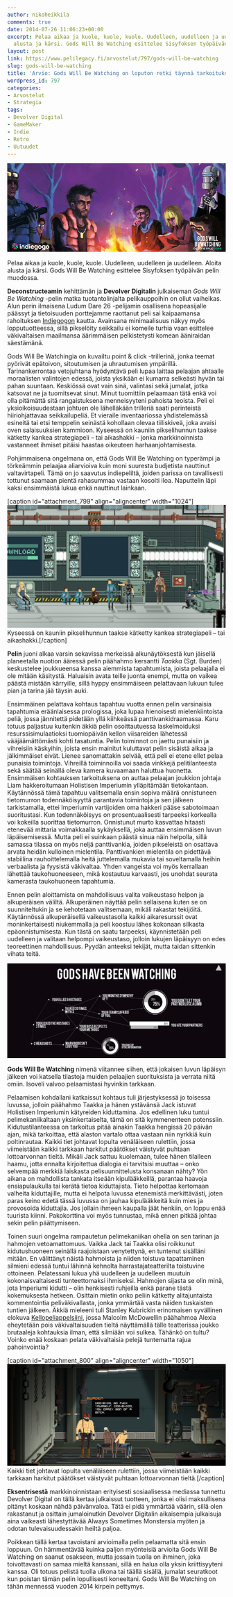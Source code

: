 ```yaml
---
author: nikoheikkila
comments: true
date: 2014-07-26 11:06:23+00:00
excerpt: Pelaa aikaa ja kuole, kuole, kuole. Uudelleen, uudelleen ja uudelleen. Aloita
  alusta ja kärsi. Gods Will Be Watching esittelee Sisyfoksen työpäivän pelin muodossa.
layout: post
link: https://www.pelilegacy.fi/arvostelut/797/gods-will-be-watching
slug: gods-will-be-watching
title: 'Arvio: Gods Will Be Watching on loputon retki täynnä tarkoituksetonta kuolemaa'
wordpress_id: 797
categories:
- Arvostelut
- Strategia
tags:
- Devolver Digital
- GameMaker
- Indie
- Retro
- Uutuudet
---
```


[![Gods Will Be Watching](/uploads/2014/07/gods_will_be_watching1.png)](/uploads/2014/07/gods_will_be_watching1.png)



Pelaa aikaa ja kuole, kuole, kuole. Uudelleen, uudelleen ja uudelleen. Aloita alusta ja kärsi. Gods Will Be Watching esittelee Sisyfoksen työpäivän pelin muodossa.



**Deconstructeamin** kehittämän ja **Devolver Digitalin** julkaiseman _Gods Will Be Watching_ -pelin matka tuotantolinjalta pelikauppoihin on ollut vaiheikas. Alun perin ilmaisena Ludum Dare 26 -pelijamin osallisena hopeasijalle päässyt ja tietoisuuden porttejamme raottanut peli sai kaipaamansa rahoituksen [Indiegogon](https://www.indiegogo.com/projects/gods-will-be-watching) kautta. Avainsana minimaalisuus näkyy myös lopputuotteessa, sillä pikselöity seikkailu ei komeile turhia vaan esittelee väkivaltaisen maailmansa äärimmäisen pelkistetysti komean ääniraidan säestämänä.

Gods Will Be Watchingia on kuvailtu point & click -trillerinä, jonka teemat pyörivät epätoivon, sitoutumisen ja uhrautumisen ympärillä. Tarinankerrontaa vetojuhtana hyödyntävä peli lupaa laittaa pelaajan ahtaalle moraalisten valintojen edessä, joista yksikään ei kumarra selkeästi hyvän tai pahan suuntaan. Keskiössä ovat vain sinä, valintasi sekä jumalat, jotka katsovat ne ja tuomitsevat sinut. Minut tuomittiin pelaamaan tätä enkä voi olla pitämättä sitä rangaistuksena menneisyyteni pahoista teoista. Peli ei yksioikoisuudestaan johtuen ole lähelläkään trilleriä saati perinteistä hiiriohjattavaa seikkailupeliä. Et vieraile inventaariossa yhdistelemässä esineitä tai etsi temppelin seinästä kohollaan olevaa tiiliskiveä, joka avaisi oven salaisuuksien kammioon. Kyseessä on kauniin pikselihunnun taakse kätketty kankea strategiapeli – tai aikashakki – jonka markkinoinnista vastanneet ihmiset pitäisi haastaa oikeuteen harhaanjohtamisesta.

Pohjimmaisena ongelmana on, että Gods Will Be Watching on typerämpi ja törkeämmin pelaajaa aliarvioiva kuin moni suuresta budjetista nauttinut valtavirtapeli. Tämä on jo saavutus indiepeliltä, joiden parissa on tavallisesti tottunut saamaan pientä rahasummaa vastaan kosolti iloa. Naputtelin läpi kaksi ensimmäistä lukua enkä nauttinut lainkaan.

[caption id="attachment_799" align="aligncenter" width="1024"][![Gods Will Be Watching](/uploads/2014/07/gods_will_be_watching2.jpg)](/uploads/2014/07/gods_will_be_watching2.jpg) Kyseessä on kauniin pikselihunnun taakse kätketty kankea strategiapeli – tai aikashakki.[/caption]

**Pelin** juoni alkaa varsin sekavissa merkeissä alkunäytöksestä kun jäisellä planeetalla nuotion ääressä pelin päähahmo kersantti _Taakka_ (Sgt. Burden) keskustelee joukkueensa kanssa aiemmista tapahtumista, joista pelaajalla ei ole mitään käsitystä. Haluaisin avata teille juonta enempi, mutta on vaikea päästä mistään kärryille, sillä hyppy ensimmäiseen pelattavaan lukuun tulee pian ja tarina jää täysin auki.

Ensimmäinen pelattava kohtaus tapahtuu vuotta ennen pelin varsinaisia tapahtumia eräänlaisessa prologissa, joka lupaa hienoisesti mielenkiintoista peliä, jossa jännitettä pidetään yllä kiihkeässä panttivankidraamassa. Karu totuus paljastuu kuitenkin äkkiä pelin osoittautuessa laskelmoiduksi resurssisimulaatioksi tuomiopäivän kellon viisareiden lähetessä vääjäämättömästi kohti tasatuntia. Pelin toiminnot on jaettu punaisiin ja vihreisiin käskyihin, joista ensin mainitut kuluttavat pelin sisäistä aikaa ja jälkimmäiset eivät. Lienee sanomattakin selvää, että peli ei etene ellet pelaa punaisia toimintoja. Vihreillä toiminnoilla voi saada vinkkejä pelitilanteesta sekä säätää seinällä oleva kamera kuvaamaan haluttua huonetta. Ensimmäisen kohtauksen tarkoituksena on auttaa pelaajan joukkion johtaja Liam hakkeroitumaan Holistisen Imperiumin ylläpitämään tietokantaan. Käytännössä tämä tapahtuu valitsemalla ensin sopiva määrä onnistuneen tietomurron todennäköisyyttä parantavia toimintoja ja sen jälkeen tarkistamalla, ettei Imperiumin vartijoiden oma hakkeri pääse sabotoimaan suoritustasi. Kun todennäköisyys on prosentuaalisesti tarpeeksi korkealla voi kokeilla suorittaa tietomurron. Onnistunut murto kasvattaa hitaasti etenevää mittaria voimakkaalla sykäyksellä, joka auttaa ensimmäisen luvun läpäisemisessä. Mutta peli ei suinkaan päästä sinua näin helpolla, sillä samassa tilassa on myös neljä panttivankia, joiden pikseleistä on osattava arvata heidän kulloinen mielentila. Panttivankien mielentila on pidettävä stabiilina rauhoittelemalla heitä juttelemalla mukavia tai soveltamalla heihin verbaalista ja fyysistä väkivaltaa. Yhden vangeista voi myös kerrallaan lähettää taukohuoneeseen, mikä kostautuu karvaasti, jos unohdat seurata kamerasta taukohuoneen tapahtumia.

Ennen pelin aloittamista on mahdollisuus valita vaikeustaso helpon ja alkuperäisen väliltä. Alkuperäinen näyttää pelin sellaisena kuten se on suunniteltukin ja se kehotetaan valitsemaan, mikäli rakastat tekijöitä. Käytännössä alkuperäisellä vaikeustasolla kaikki aikaresurssit ovat moninkertaisesti niukemmalla ja peli koostuu lähes kokonaan silkasta epäonnistumisesta. Kun tästä on saatu tarpeeksi, käynnistetään peli uudelleen ja valitaan helpompi vaikeustaso, jolloin lukujen läpäisyyn on edes teoreettinen mahdollisuus. Pyydän anteeksi tekijät, mutta taidan sittenkin vihata teitä.

[![Gods Have Been Watching](/uploads/2014/07/gods_have_been_watching.png)](/uploads/2014/07/gods_have_been_watching.png)

**Gods Will Be Watching** nimenä viitannee siihen, että jokaisen luvun läpäisyn jälkeen voi katsella tilastoja muiden pelaajien suorituksista ja verrata niitä omiin. Isoveli valvoo pelaamistasi hyvinkin tarkkaan.

Pelaamisen kohdallani katkaissut kohtaus tuli järjestyksessä jo toisessa luvussa, jolloin päähahmo Taakka ja hänen ystävänsä Jack istuvat Holistisen Imperiumin kätyreiden kiduttamina. Jos edellinen luku tuntui pelimekaniikaltaan yksinkertaiselta, tämä on sitä kymmenenteen potenssiin. Kidutustilanteessa on tarkoitus pitää ainakin Taakka hengissä 20 päivän ajan, mikä tarkoittaa, että alaston vartalo ottaa vastaan niin nyrkkiä kuin poltinrautaa. Kaikki tiet johtavat lopulta venäläiseen rulettiin, jossa viimeistään kaikki tarkkaan harkitut päätökset väistyvät puhtaan lottoarvonnan tieltä. Mikäli Jack sattuu kuolemaan, tulee hänen tilalleen haamu, jotta ennalta kirjoitettua dialogia ei tarvitsisi muuttaa – onko selvempää merkkiä laiskasta pelisuunnittelusta konsanaan nähty? Yön aikana on mahdollista tankata itseään kipulääkkeillä, parantaa haavoja ensiapulaukulla tai kerätä tietoa kiduttajista. Tieto helpottaa kertomaan valheita kiduttajille, mutta ei helpota luvussa etenemistä merkittävästi, joten paras keino edetä tässä luvussa on jauhaa kipulääkkeitä kuin mies ja provosoida kiduttajia. Jos jollain ihmeen kaupalla jäät henkiin, on loppu enää tuurista kiinni. Pakokorttina voi myös tunnustaa, mikä ennen pitkää johtaa sekin pelin päättymiseen.

Toinen suuri ongelma rampautetun pelimekaniikan ohella on sen tarinan ja hahmojen vetoamattomuus. Vaikka Jack tai Taakka olisi roikkunut kidutushuoneen seinällä raajoistaan venytettynä, en tuntenut sisälläni mitään. En välittänyt näistä hahmoista ja niiden toistuva tapattaminen silmieni edessä tuntui lähinnä kehnolta harrastajateatterilta toistuvine ottoineen. Pelatessani lukua yhä uudelleen ja uudelleen muutuin kokonaisvaltaisesti tunteettomaksi ihmiseksi. Hahmojen sijasta se olin minä, jota Imperiumi kidutti – olin henkisesti ruhjeilla enkä parane tästä kokemuksesta hetkeen. Osittain mietin onko peliin kätketty alitajuntaista kommentointia peliväkivallasta, jonka ymmärtää vasta näiden tuskaisten tuntien jälkeen. Äkkiä mieleeni tuli Stanley Kubrickin erinomaisen syvällinen elokuva [Kellopeliappelsiini](http://www.imdb.com/title/tt0066921/?ref_=fn_al_tt_1), jossa Malcolm McDowellin päähahmoa Alexia eheytetään pois väkivaltaisuuden tieltä näyttämällä tälle teatterissa joukko brutaaleja kohtauksia ilman, että silmiään voi sulkea. Tähänkö on tultu? Voinko enää koskaan pelata väkivaltaisia pelejä tuntematta rajua pahoinvointia?

[caption id="attachment_800" align="aligncenter" width="1050"][![Gods Will Be Watching](/uploads/2014/07/gods_will_be_watching3.png)](/uploads/2014/07/gods_will_be_watching3.png) Kaikki tiet johtavat lopulta venäläiseen rulettiin, jossa viimeistään kaikki tarkkaan harkitut päätökset väistyvät puhtaan lottoarvonnan tieltä.[/caption]

**Eksentrisestä** markkinoinnistaan erityisesti sosiaalisessa mediassa tunnettu Devolver Digital on tällä kertaa julkaissut tuotteen, jonka ei olisi maksullisena pitänyt koskaan nähdä päivänvaloa. Tätä ei pidä ymmärtää väärin, sillä olen rakastanut ja osittain jumaloinutkin Devolver Digitalin aikaisempia julkaisuja aina vaikeasti lähestyttävää Always Sometimes Monstersia myöten ja odotan tulevaisuudessakin heiltä paljoa.

Poikkean tällä kertaa tavoistani arvioimalla pelin pelaamatta sitä ensin loppuun. On hämmentävää kuinka paljon myönteisiä arvioita Gods Will Be Watching on saanut osakseen, mutta jossain tuolla on ihminen, joka toivottavasti on samaa mieltä kanssani, sillä en halua olla yksin kriittisyyteni kanssa. Oli totuus pelistä tuolla ulkona tai täällä sisällä, jumalat seuratkoot kun poistan tämän pelin lopullisesti koneeltani. Gods Will Be Watching on tähän mennessä vuoden 2014 kirpein pettymys.
